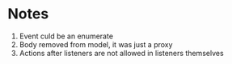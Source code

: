 # Notes

1. Event culd be an enumerate
2. Body removed from model, it was just a proxy
3. Actions after listeners are not allowed in listeners themselves

